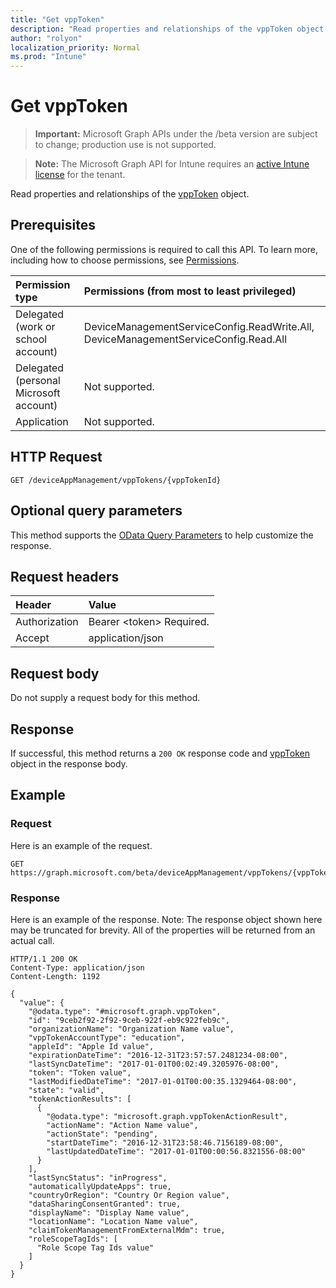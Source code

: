 ```yaml
---
title: "Get vppToken"
description: "Read properties and relationships of the vppToken object."
author: "rolyon"
localization_priority: Normal
ms.prod: "Intune"
---
```


# Get vppToken

> **Important:** Microsoft Graph APIs under the /beta version are subject to change; production use is not supported.

> **Note:** The Microsoft Graph API for Intune requires an [active Intune license](https://go.microsoft.com/fwlink/?linkid=839381) for the tenant.

Read properties and relationships of the [vppToken](../resources/intune-onboarding-vpptoken.md) object.

## Prerequisites
One of the following permissions is required to call this API. To learn more, including how to choose permissions, see [Permissions](/graph/permissions-reference).

|Permission type|Permissions (from most to least privileged)|
|:---|:---|
|Delegated (work or school account)|DeviceManagementServiceConfig.ReadWrite.All, DeviceManagementServiceConfig.Read.All|
|Delegated (personal Microsoft account)|Not supported.|
|Application|Not supported.|

## HTTP Request
<!-- {
  "blockType": "ignored"
}
-->
``` http
GET /deviceAppManagement/vppTokens/{vppTokenId}
```

## Optional query parameters
This method supports the [OData Query Parameters](https://docs.microsoft.com/en-us/graph/query-parameters) to help customize the response.

## Request headers
|Header|Value|
|:---|:---|
|Authorization|Bearer &lt;token&gt; Required.|
|Accept|application/json|

## Request body
Do not supply a request body for this method.

## Response
If successful, this method returns a `200 OK` response code and [vppToken](../resources/intune-onboarding-vpptoken.md) object in the response body.

## Example

### Request
Here is an example of the request.
``` http
GET https://graph.microsoft.com/beta/deviceAppManagement/vppTokens/{vppTokenId}
```

### Response
Here is an example of the response. Note: The response object shown here may be truncated for brevity. All of the properties will be returned from an actual call.
``` http
HTTP/1.1 200 OK
Content-Type: application/json
Content-Length: 1192

{
  "value": {
    "@odata.type": "#microsoft.graph.vppToken",
    "id": "9ceb2f92-2f92-9ceb-922f-eb9c922feb9c",
    "organizationName": "Organization Name value",
    "vppTokenAccountType": "education",
    "appleId": "Apple Id value",
    "expirationDateTime": "2016-12-31T23:57:57.2481234-08:00",
    "lastSyncDateTime": "2017-01-01T00:02:49.3205976-08:00",
    "token": "Token value",
    "lastModifiedDateTime": "2017-01-01T00:00:35.1329464-08:00",
    "state": "valid",
    "tokenActionResults": [
      {
        "@odata.type": "microsoft.graph.vppTokenActionResult",
        "actionName": "Action Name value",
        "actionState": "pending",
        "startDateTime": "2016-12-31T23:58:46.7156189-08:00",
        "lastUpdatedDateTime": "2017-01-01T00:00:56.8321556-08:00"
      }
    ],
    "lastSyncStatus": "inProgress",
    "automaticallyUpdateApps": true,
    "countryOrRegion": "Country Or Region value",
    "dataSharingConsentGranted": true,
    "displayName": "Display Name value",
    "locationName": "Location Name value",
    "claimTokenManagementFromExternalMdm": true,
    "roleScopeTagIds": [
      "Role Scope Tag Ids value"
    ]
  }
}
```




